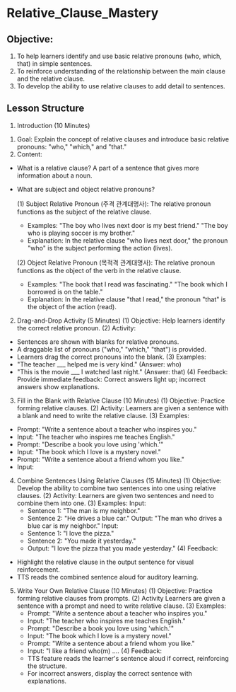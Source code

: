 # Relative_Clause_Mastery

## Objective:
1. To help learners identify and use basic relative pronouns (who, which, that) in simple sentences.
2. To reinforce understanding of the relationship between the main clause and the relative clause.
3. To develop the ability to use relative clauses to add detail to sentences.

## Lesson Structure
1. Introduction (10 Minutes)
 1) Goal: Explain the concept of relative clauses and introduce basic relative pronouns: "who," "which," and "that."
 2) Content:
  - What is a relative clause? A part of a sentence that gives more information about a noun.
  - What are subject and object relative pronouns?
    
    (1) Subject Relative Pronoun (주격 관계대명사): The relative pronoun functions as the subject of the relative clause.
     - Examples: "The boy who lives next door is my best friend." "The boy who is playing soccer is my brother."
     - Explanation: In the relative clause "who lives next door," the pronoun "who" is the subject performing the action (lives).
       
    (2) Object Relative Pronoun (목적격 관계대명사): The relative pronoun functions as the object of the verb in the relative clause.
     - Examples: "The book that I read was fascinating." "The book which I borrowed is on the table."
     - Explanation: In the relative clause "that I read," the pronoun "that" is the object of the action (read).
 
2. Drag-and-Drop Activity (5 Minutes)
 (1) Objective: Help learners identify the correct relative pronoun.
 (2) Activity: 
  - Sentences are shown with blanks for relative pronouns.
  - A draggable list of pronouns ("who," "which," "that") is provided.
  - Learners drag the correct pronouns into the blank.
 (3) Examples:
  - "The teacher ___ helped me is very kind." (Answer: who)
  - "This is the movie ___ I watched last night." (Answer: that)
 (4) Feedback: Provide immediate feedback: Correct answers light up; incorrect answers show explanations.

3. Fill in the Blank with Relative Clause (10 Minutes)
 (1) Objective: Practice forming relative clauses. 
 (2) Activity: Learners are given a sentence with a blank and need to write the relative clause.
 (3) Examples:
  - Prompt: "Write a sentence about a teacher who inspires you."
  - Input: "The teacher who inspires me teaches English."
  - Prompt: "Describe a book you love using 'which.'"
  - Input: "The book which I love is a mystery novel."
  - Prompt: "Write a sentence about a friend whom you like."
  - Input: 

4. Combine Sentences Using Relative Clauses (15 Minutes)
(1) Objective: Develop the ability to combine two sentences into one using relative clauses.
(2) Activity: Learners are given two sentences and need to combine them into one.
(3) Examples:
    Input:
     - Sentence 1: "The man is my neighbor."
     - Sentence 2: "He drives a blue car."
     Output: "The man who drives a blue car is my neighbor."
    Input:
    - Sentence 1: "I love the pizza."
    - Sentence 2: "You made it yesterday."
    - Output: "I love the pizza that you made yesterday."
(4) Feedback:
  - Highlight the relative clause in the output sentence for visual reinforcement.
  - TTS reads the combined sentence aloud for auditory learning.

5. Write Your Own Relative Clause (10 Minutes)
  (1) Objective: Practice forming relative clauses from prompts.
  (2) Activity Learners are given a sentence with a prompt and need to write relative clause.
  (3) Examples:
   - Prompt: "Write a sentence about a teacher who inspires you."
   - Input: "The teacher who inspires me teaches English."
   - Prompt: "Describe a book you love using 'which.'"
   - Input: "The book which I love is a mystery novel."
   - Prompt: "Write a sentence about a friend whom you like."
   - Input: "I like a friend who(m) ....
  (4) Feedback:
   - TTS feature reads the learner's sentence aloud if correct, reinforcing the structure.
   - For incorrect answers, display the correct sentence with explanations.

 

